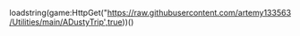 

loadstring(game:HttpGet("https://raw.githubusercontent.com/artemy133563/Utilities/main/ADustyTrip',true))()


